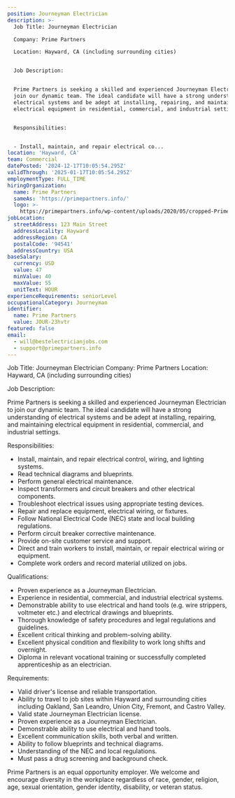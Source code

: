 ```yaml
---
position: Journeyman Electrician
description: >-
  Job Title: Journeyman Electrician

  Company: Prime Partners

  Location: Hayward, CA (including surrounding cities)


  Job Description:


  Prime Partners is seeking a skilled and experienced Journeyman Electrician to
  join our dynamic team. The ideal candidate will have a strong understanding of
  electrical systems and be adept at installing, repairing, and maintaining
  electrical equipment in residential, commercial, and industrial settings.


  Responsibilities:


  - Install, maintain, and repair electrical co...
location: 'Hayward, CA'
team: Commercial
datePosted: '2024-12-17T10:05:54.295Z'
validThrough: '2025-01-17T10:05:54.295Z'
employmentType: FULL_TIME
hiringOrganization:
  name: Prime Partners
  sameAs: 'https://primepartners.info/'
  logo: >-
    https://primepartners.info/wp-content/uploads/2020/05/cropped-Prime-Partners-Logo-NO-BG-1-1.png
jobLocation:
  streetAddress: 123 Main Street
  addressLocality: Hayward
  addressRegion: CA
  postalCode: '94541'
  addressCountry: USA
baseSalary:
  currency: USD
  value: 47
  minValue: 40
  maxValue: 55
  unitText: HOUR
experienceRequirements: seniorLevel
occupationalCategory: Journeyman
identifier:
  name: Prime Partners
  value: JOUR-23hvtr
featured: false
email:
  - will@bestelectricianjobs.com
  - support@primepartners.info
---
```




Job Title: Journeyman Electrician
Company: Prime Partners
Location: Hayward, CA (including surrounding cities)

Job Description:

Prime Partners is seeking a skilled and experienced Journeyman Electrician to join our dynamic team. The ideal candidate will have a strong understanding of electrical systems and be adept at installing, repairing, and maintaining electrical equipment in residential, commercial, and industrial settings.

Responsibilities:

- Install, maintain, and repair electrical control, wiring, and lighting systems.
- Read technical diagrams and blueprints.
- Perform general electrical maintenance.
- Inspect transformers and circuit breakers and other electrical components.
- Troubleshoot electrical issues using appropriate testing devices.
- Repair and replace equipment, electrical wiring, or fixtures.
- Follow National Electrical Code (NEC) state and local building regulations.
- Perform circuit breaker corrective maintenance.
- Provide on-site customer service and support.
- Direct and train workers to install, maintain, or repair electrical wiring or equipment.
- Complete work orders and record material utilized on jobs.

Qualifications:

- Proven experience as a Journeyman Electrician.
- Experience in residential, commercial, and industrial electrical systems.
- Demonstrable ability to use electrical and hand tools (e.g. wire strippers, voltmeter etc.) and electrical drawings and blueprints.
- Thorough knowledge of safety procedures and legal regulations and guidelines.
- Excellent critical thinking and problem-solving ability.
- Excellent physical condition and flexibility to work long shifts and overnight.
- Diploma in relevant vocational training or successfully completed apprenticeship as an electrician.

Requirements:

- Valid driver's license and reliable transportation.
- Ability to travel to job sites within Hayward and surrounding cities including Oakland, San Leandro, Union City, Fremont, and Castro Valley.
- Valid state Journeyman Electrician license.
- Proven experience as a Journeyman Electrician.
- Demonstrable ability to use electrical and hand tools.
- Excellent communication skills, both verbal and written.
- Ability to follow blueprints and technical diagrams.
- Understanding of the NEC and local regulations.
- Must pass a drug screening and background check.

Prime Partners is an equal opportunity employer. We welcome and encourage diversity in the workplace regardless of race, gender, religion, age, sexual orientation, gender identity, disability, or veteran status.
